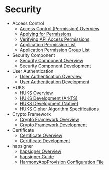 # Security


- Access Control
  - [Access Control (Permission) Overview](accesstoken-overview.md)
  - [Applying for Permissions](accesstoken-guidelines.md)
  - [Verifying API Access Permissions](permission-verify-guidelines.md)
  - [Application Permission List](permission-list.md)
  - [Application Permission Group List](permission-group-list.md)
- Security Component
  - [Security Component Overview](security-component-manager-overview.md)
  - [Security Component Development](security-component-manager-guidelines.md)
- User Authentication
  - [User Authentication Overview](userauth-overview.md)
  - [User Authentication Development](userauth-guidelines.md)
- HUKS
  - [HUKS Overview](huks-overview.md)
  - [HUKS Development (ArkTS)](huks-guidelines.md)
  - [HUKS Development (Native)](native-huks-guidelines.md)
  - [HUKS Cipher Algorithm Specifications](huks-appendix.md)
- Crypto Framework
  - [Crypto Framework Overview](cryptoFramework-overview.md)
  - [Crypto Framework Development](cryptoFramework-guidelines.md)
- Certificate
  - [Certificate Overview](cert-overview.md)
  - [Certificate Development](cert-guidelines.md)
- hapsigner
  - [hapsigner Overview](hapsigntool-overview.md)
  - [hapsigner Guide](hapsigntool-guidelines.md)
  - [HarmonyAppProvision Configuration File](app-provision-structure.md)